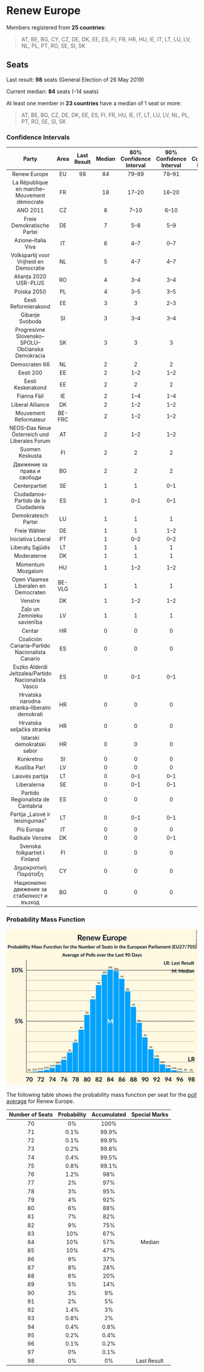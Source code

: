 # Renew Europe

Members registered from **25 countries**:

> AT, BE, BG, CY, CZ, DE, DK, EE, ES, FI, FR, HR, HU, IE, IT, LT, LU, LV, NL, PL, PT, RO, SE, SI, SK

## Seats

Last result: **98** seats (General Election of 26 May 2019)

Current median: **84** seats (-14 seats)

At least one member in **23 countries** have a median of 1 seat or more:

> AT, BE, BG, CZ, DE, DK, EE, ES, FI, FR, HU, IE, IT, LT, LU, LV, NL, PL, PT, RO, SE, SI, SK

### Confidence Intervals

| Party | Area | Last Result | Median | 80% Confidence Interval | 90% Confidence Interval | 95% Confidence Interval | 99% Confidence Interval |
|:-----:|:----:|:-----------:|:------:|:-----------------------:|:-----------------------:|:-----------------------:|:-----------------------:|
| Renew Europe | EU | 98 | 84 | 79–89 | 78–91 | 76–92 | 74–94 |
| La République en marche–Mouvement démocrate | FR | | 18 | 17–20 | 16–20 | 16–21 | 16–21 |
| ANO 2011 | CZ | | 8 | 7–10 | 6–10 | 6–11 | 6–11 |
| Freie Demokratische Partei | DE | | 7 | 5–8 | 5–9 | 5–9 | 4–10 |
| Azione–Italia Viva | IT | | 6 | 4–7 | 0–7 | 0–8 | 0–8 |
| Volkspartij voor Vrijheid en Democratie | NL | | 5 | 4–7 | 4–7 | 4–8 | 4–8 |
| Alianța 2020 USR-PLUS | RO | | 4 | 3–4 | 3–4 | 2–4 | 2–5 |
| Polska 2050 | PL | | 4 | 3–5 | 3–5 | 3–6 | 0–6 |
| Eesti Reformierakond | EE | | 3 | 3 | 2–3 | 2–3 | 2–3 |
| Gibanje Svoboda | SI | | 3 | 3–4 | 3–4 | 3–4 | 3–4 |
| Progresívne Slovensko–SPOLU–Občianska Demokracia | SK | | 3 | 3 | 3 | 2–4 | 2–4 |
| Democraten 66 | NL | | 2 | 2 | 2 | 1–2 | 1–2 |
| Eesti 200 | EE | | 2 | 1–2 | 1–2 | 1–2 | 1–2 |
| Eesti Keskerakond | EE | | 2 | 2 | 2 | 1–2 | 1–2 |
| Fianna Fáil | IE | | 2 | 1–4 | 1–4 | 1–4 | 1–4 |
| Liberal Alliance | DK | | 2 | 1–2 | 1–2 | 1–2 | 1–2 |
| Mouvement Réformateur | BE-FRC | | 2 | 1–2 | 1–2 | 1–2 | 1–2 |
| NEOS–Das Neue Österreich und Liberales Forum | AT | | 2 | 1–2 | 1–2 | 1–2 | 1–2 |
| Suomen Keskusta | FI | | 2 | 2 | 2 | 2 | 2 |
| Движение за права и свободи | BG | | 2 | 2 | 2 | 2 | 2 |
| Centerpartiet | SE | | 1 | 1 | 0–1 | 0–1 | 0–1 |
| Ciudadanos–Partido de la Ciudadanía | ES | | 1 | 0–1 | 0–1 | 0–1 | 0–2 |
| Demokratesch Partei | LU | | 1 | 1 | 1 | 1 | 1–2 |
| Freie Wähler | DE | | 1 | 1 | 1–2 | 1–2 | 0–2 |
| Iniciativa Liberal | PT | | 1 | 0–2 | 0–2 | 0–2 | 0–2 |
| Liberalų Sąjūdis | LT | | 1 | 1 | 1 | 1 | 1 |
| Moderaterne | DK | | 1 | 1 | 1 | 1 | 1 |
| Momentum Mozgalom | HU | | 1 | 1–2 | 1–2 | 1–2 | 1–2 |
| Open Vlaamse Liberalen en Democraten | BE-VLG | | 1 | 1 | 1 | 1 | 1 |
| Venstre | DK | | 1 | 1–2 | 1–2 | 1–2 | 1–2 |
| Zaļo un Zemnieku savienība | LV | | 1 | 1 | 1 | 1 | 1 |
| Centar | HR | | 0 | 0 | 0 | 0 | 0 |
| Coalición Canaria–Partido Nacionalista Canario | ES | | 0 | 0 | 0 | 0 | 0 |
| Euzko Alderdi Jeltzalea/Partido Nacionalista Vasco | ES | | 0 | 0–1 | 0–1 | 0–1 | 0–1 |
| Hrvatska narodna stranka–liberalni demokrati | HR | | 0 | 0 | 0 | 0 | 0 |
| Hrvatska seljačka stranka | HR | | 0 | 0 | 0 | 0 | 0 |
| Istarski demokratski sabor | HR | | 0 | 0 | 0 | 0 | 0 |
| Konkretno | SI | | 0 | 0 | 0 | 0 | 0 |
| Kustība Par! | LV | | 0 | 0 | 0 | 0 | 0 |
| Laisvės partija | LT | | 0 | 0–1 | 0–1 | 0–1 | 0–1 |
| Liberalerna | SE | | 0 | 0–1 | 0–1 | 0–1 | 0–1 |
| Partido Regionalista de Cantabria | ES | | 0 | 0 | 0 | 0 | 0 |
| Partija „Laisvė ir teisingumas“ | LT | | 0 | 0–1 | 0–1 | 0–1 | 0–1 |
| Più Europa | IT | | 0 | 0 | 0 | 0–3 | 0–4 |
| Radikale Venstre | DK | | 0 | 0 | 0–1 | 0–1 | 0–1 |
| Svenska folkpartiet i Finland | FI | | 0 | 0 | 0 | 0 | 0 |
| Δημοκρατική Παράταξη | CY | | 0 | 0 | 0 | 0 | 0 |
| Национално движение за стабилност и възход | BG | | 0 | 0 | 0 | 0 | 0 |

### Probability Mass Function

![Graph with seats probability mass function not yet produced](average-2023-05-31-seats-pmf-reneweurope.png "Seats Probability Mass Function")

The following table shows the probability mass function per seat for the [poll average](average-2023-05-31.html) for Renew Europe.

| Number of Seats | Probability | Accumulated | Special Marks |
|:---------------:|:-----------:|:-----------:|:-------------:|
| 70 | 0% | 100% |  |
| 71 | 0.1% | 99.9% |  |
| 72 | 0.1% | 99.9% |  |
| 73 | 0.2% | 99.8% |  |
| 74 | 0.4% | 99.5% |  |
| 75 | 0.8% | 99.1% |  |
| 76 | 1.2% | 98% |  |
| 77 | 2% | 97% |  |
| 78 | 3% | 95% |  |
| 79 | 4% | 92% |  |
| 80 | 6% | 88% |  |
| 81 | 7% | 82% |  |
| 82 | 9% | 75% |  |
| 83 | 10% | 67% |  |
| 84 | 10% | 57% | Median |
| 85 | 10% | 47% |  |
| 86 | 9% | 37% |  |
| 87 | 8% | 28% |  |
| 88 | 6% | 20% |  |
| 89 | 5% | 14% |  |
| 90 | 3% | 9% |  |
| 91 | 2% | 5% |  |
| 92 | 1.4% | 3% |  |
| 93 | 0.8% | 2% |  |
| 94 | 0.4% | 0.8% |  |
| 95 | 0.2% | 0.4% |  |
| 96 | 0.1% | 0.2% |  |
| 97 | 0% | 0.1% |  |
| 98 | 0% | 0% | Last Result |


